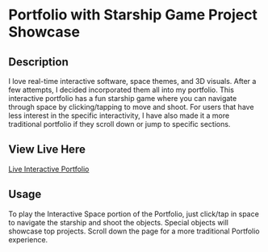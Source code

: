 # Portfolio with Starship Game Project Showcase

## Description

I love real-time interactive software, space themes, and 3D visuals.  After a few attempts, I decided incorporated them all into my portfolio.
This interactive portfolio has a fun starship game where you can navigate through space by clicking/tapping to move and shoot.
For users that have less interest in the specific interactivity, I have also made it a more traditional portfolio if they scroll down or jump to specific sections.

## View Live Here

<a href="https://thefrank86.github.io/portfolio/" target="_blank">Live Interactive Portfolio</a>

## Usage

To play the Interactive Space portion of the Portfolio, just click/tap in space to navigate the starship and shoot the objects.  Special objects will showcase top projects. Scroll down the page for a more traditional Portfolio experience.